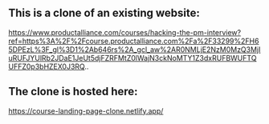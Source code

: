 ## This is a clone of an existing website:
https://www.productalliance.com/courses/hacking-the-pm-interview?ref=https%3A%2F%2Fcourse.productalliance.com%2Fa%2F33299%2FH65DPEzL%3F_gl%3D1%2Ab646rs%2A_gcl_aw%2AR0NMLjE2NzM0MzQ3MjIuRUFJYUlRb2JDaE1JeUt5djFZRFMtZ0lWajN3ckNoMTY1Z3dxRUFBWUFTQUFFZ0p3bHZEX0J3RQ..

## The clone is hosted here:
https://course-landing-page-clone.netlify.app/